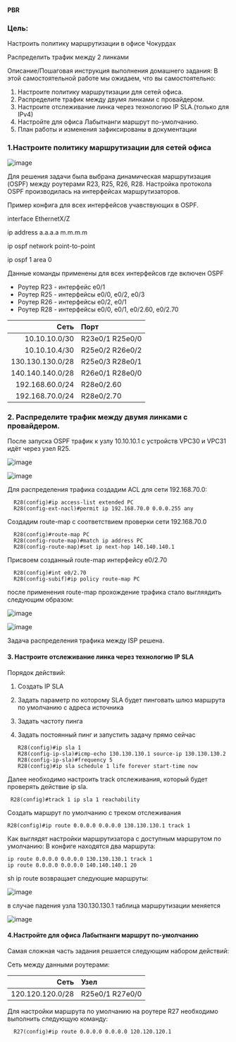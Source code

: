 #### PBR
### Цель:
Настроить политику маршрутизации в офисе Чокурдах

Распределить трафик между 2 линками

Описание/Пошаговая инструкция выполнения домашнего задания:
В этой самостоятельной работе мы ожидаем, что вы самостоятельно:

1. Настроите политику маршрутизации для сетей офиса.
2. Распределите трафик между двумя линками с провайдером.
3. Настроите отслеживание линка через технологию IP SLA.(только для IPv4)
4. Настройте для офиса Лабытнанги маршрут по-умолчанию.
5. План работы и изменения зафиксированы в документации

### 1.Настроите политику маршрутизации для сетей офиса

![image](https://github.com/user-attachments/assets/bc8fd13c-f38e-448e-90dc-335a80022c5e)

Для решения задачи была выбрана динамическая маршрутизация (OSPF) между роутерами R23, R25, R26, R28. Настройка протокола OSPF производилась на интерфейсах маршрутизаторов.

Пример конфига для всех интерфейсов учавствующих в OSPF.

interface EthernetX/Z

ip address a.a.a.a m.m.m.m

ip ospf network point-to-point

ip ospf 1 area 0

Данные команды применены для всех интерфейсов где включен OSPF

* Роутер R23 - интерфейс e0/1
* Роутер R25 - интерфейсы e0/0, e0/2, e0/3
* Роутер R26 - интерфейсы e0/2, e0/1
* Роутер R28 - интерфейсы e0/0, e0/1, e0/2.60, e0/2.70

| Сеть     |  Порт       |
|-----------------:|:---------------|
| 10.10.10.0/30    | R23e0/1 R25e0/0|   
| 10.10.10.4/30    | R25e0/2 R26e0/2|             
| 130.130.130.0/28 | R25e0/3 R28e0/1|
| 140.140.140.0/28 | R26e0/1 R28e0/0|
| 192.168.60.0/24  |   R28e0/2.60   |
| 192.168.70.0/24  |   R28e0/2.70   |

### 2. Распределите трафик между двумя линками с провайдером.

После запуска OSPF трафик к узлу 10.10.10.1 с устройств VPC30 и VPC31 идёт через узел R25.

![image](https://github.com/user-attachments/assets/cffedb9f-7304-45cf-9045-3b167ab45366)

![image](https://github.com/user-attachments/assets/43c38c0e-38ad-4f11-8389-16a8d461ab2d)


Для распределения трафика создадим ACL для сети 192.168.70.0:

      R28(config)#ip access-list extended PC
      R28(config-ext-nacl)#permit ip 192.168.70.0 0.0.0.255 any

Создадим route-map с соответствием проверки сети 192.168.70.0

      R28(config)#route-map PC
      R28(config-route-map)#match ip address PC
      R28(config-route-map)#set ip next-hop 140.140.140.1

Присвоем созданный route-map интерфейсу e0/2.70

      R28(config)#int e0/2.70
      R28(config-subif)#ip policy route-map PC

после применения route-map прохождение трафика стало выгляядить следующим образом:

![image](https://github.com/user-attachments/assets/6dbcceb7-f9d0-4536-89f4-7ec6ac3d6f7f)

![image](https://github.com/user-attachments/assets/71590277-1692-402c-8725-e989a8a6aa91)

Задача распределения трафика между ISP решена.

#### 3. Настроите отслеживание линка через технологию IP SLA

Порядок действий:

1. Создать IP SLA
2. Задать параметр по которому SLA будет пинговать шлюз маршрута по умолчанию с адреса источника
3. Задать частоту пинга
4. Задать постоянный пинг и запустить задачу прямо сейчас

       R28(config)#ip sla 1
       R28(config-ip-sla)#icmp-echo 130.130.130.1 source-ip 130.130.130.2
       R28(config-ip-sla)#frequency 5
       R28(config)#ip sla schedule 1 life forever start-time now
       
  Далее необходимо настроить track  отслеживания, который будет проверять действие ip sla. 
   
     R28(config)#track 1 ip sla 1 reachability
  
 Создать маршрут по умолчанию с треком отслеживания 
 
    R28(config)#ip route 0.0.0.0 0.0.0.0 130.130.130.1 track 1
    
  Как выглядят настройки маршрутизатора с доступным маршрутом по умолчанию:
В конфиге находятся два маршрута:
   
    ip route 0.0.0.0 0.0.0.0 130.130.130.1 track 1
    ip route 0.0.0.0 0.0.0.0 140.140.140.1 20


sh ip route возвращает следующие маршруты:

![image](https://github.com/user-attachments/assets/dc900f25-ff32-417b-918b-eb65e9b2775f)

в случае падения узла 130.130.130.1 таблица маршрутизации меняется 

![image](https://github.com/user-attachments/assets/0ca0ce16-da1f-46e3-8deb-c10e6b9624cd)


#### 4.Настройте для офиса Лабытнанги маршрут по-умолчанию

Самая сложная часть задания решается следующим набором действий:

Сеть между данными роутерами:

| Сеть     |  Узел       |
|-----------------:|:---------------|
| 120.120.120.0/28 | R25e0/1 R27e0/0|

Для настройки маршрута по умолчанию на роутере R27 необходимо выполнить следующую команду:

      R27(config)#ip route 0.0.0.0 0.0.0.0 120.120.120.1 
